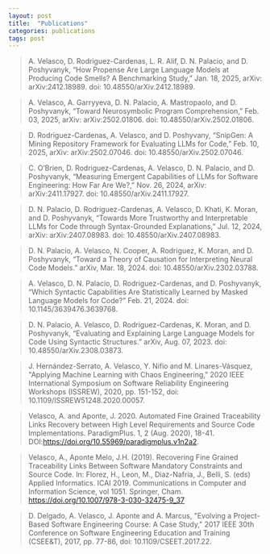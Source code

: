 ```yaml
---
layout: post
title:  "Publications"
categories: publications
tags: post
---
```


> A. Velasco, D. Rodriguez-Cardenas, L. R. Alif, D. N. Palacio, and D. Poshyvanyk, “How Propense Are Large Language Models at Producing Code Smells? A Benchmarking Study,” Jan. 18, 2025, arXiv: arXiv:2412.18989. doi: 10.48550/arXiv.2412.18989.

> A. Velasco, A. Garryyeva, D. N. Palacio, A. Mastropaolo, and D. Poshyvanyk, “Toward Neurosymbolic Program Comprehension,” Feb. 03, 2025, arXiv: arXiv:2502.01806. doi: 10.48550/arXiv.2502.01806.

> D. Rodriguez-Cardenas, A. Velasco, and D. Poshyvany, “SnipGen: A Mining Repository Framework for Evaluating LLMs for Code,” Feb. 10, 2025, arXiv: arXiv:2502.07046. doi: 10.48550/arXiv.2502.07046.

> C. O’Brien, D. Rodriguez-Cardenas, A. Velasco, D. N. Palacio, and D. Poshyvanyk, “Measuring Emergent Capabilities of LLMs for Software Engineering: How Far Are We?,” Nov. 26, 2024, arXiv: arXiv:2411.17927. doi: 10.48550/arXiv.2411.17927.

> D. N. Palacio, D. Rodriguez-Cardenas, A. Velasco, D. Khati, K. Moran, and D. Poshyvanyk, “Towards More Trustworthy and Interpretable LLMs for Code through Syntax-Grounded Explanations,” Jul. 12, 2024, arXiv: arXiv:2407.08983. doi: 10.48550/arXiv.2407.08983.

> D. N. Palacio, A. Velasco, N. Cooper, A. Rodriguez, K. Moran, and D. Poshyvanyk, “Toward a Theory of Causation for Interpreting Neural Code Models.” arXiv, Mar. 18, 2024. doi: 10.48550/arXiv.2302.03788.

> A. Velasco, D. N. Palacio, D. Rodriguez-Cardenas, and D. Poshyvanyk, “Which Syntactic Capabilities Are Statistically Learned by Masked Language Models for Code?” Feb. 21, 2024. doi: 10.1145/3639476.3639768.

> D. N. Palacio, A. Velasco, D. Rodriguez-Cardenas, K. Moran, and D. Poshyvanyk, “Evaluating and Explaining Large Language Models for Code Using Syntactic Structures.” arXiv, Aug. 07, 2023. doi: 10.48550/arXiv.2308.03873.

> J. Hernández-Serrato, A. Velasco, Y. Nifio and M. Linares-Vásquez, "Applying Machine Learning with Chaos Engineering," 2020 IEEE International Symposium on Software Reliability Engineering Workshops (ISSREW), 2020, pp. 151-152, doi: 10.1109/ISSREW51248.2020.00057.

> Velasco, A. and Aponte, J. 2020. Automated Fine Grained Traceability Links Recovery between High Level Requirements and Source Code Implementations. ParadigmPlus. 1, 2 (Aug. 2020), 18-41. DOI:https://doi.org/10.55969/paradigmplus.v1n2a2.

> Velasco, A., Aponte Melo, J.H. (2019). Recovering Fine Grained Traceability Links Between Software Mandatory Constraints and Source Code. In: Florez, H., Leon, M., Diaz-Nafria, J., Belli, S. (eds) Applied Informatics. ICAI 2019. Communications in Computer and Information Science, vol 1051. Springer, Cham. https://doi.org/10.1007/978-3-030-32475-9_37

> D. Delgado, A. Velasco, J. Aponte and A. Marcus, "Evolving a Project-Based Software Engineering Course: A Case Study," 2017 IEEE 30th Conference on Software Engineering Education and Training (CSEE&T), 2017, pp. 77-86, doi: 10.1109/CSEET.2017.22.